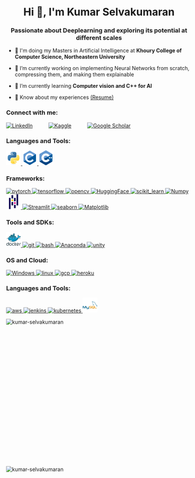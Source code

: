 <h1 align="center">Hi 👋, I'm Kumar Selvakumaran</h1>
<h3 align="center">Passionate about Deeplearning and exploring its potential at different scales</h3>

- 📖 I'm doing my Masters in Artificial Intelligence at **Khoury College of Computer Science, Northeastern University**

- 🔭 I’m currently working on implementing Neural Networks from scratch, compressing them, and making them explainable 

- 🌱 I’m currently learning **Computer vision and C++ for AI**

- 📄 Know about my experiences  [(Resume)](https://drive.google.com/file/d/1DWNcnx710iGZkzb0lXYTOgVp_s-rRi8G/view?usp=drive_link)

<h3 align="left">Connect with me:</h3>

[![LinkedIn](https://img.shields.io/badge/linkedin-%230077B5.svg?style=for-the-badge&logo=linkedin&logoColor=white)](https://www.linkedin.com/in/kumar-selva/)&nbsp;&nbsp;&nbsp;&nbsp;&nbsp;&nbsp;&nbsp;&nbsp;&nbsp;&nbsp;
[![Kaggle](https://img.shields.io/badge/Kaggle-035a7d?style=for-the-badge&logo=kaggle&logoColor=white)](https://www.linkedin.com/in/kumar-selva/)&nbsp;&nbsp;&nbsp;&nbsp;&nbsp;&nbsp;&nbsp;&nbsp;&nbsp;&nbsp;
[![Google Scholar](https://img.shields.io/badge/Google%20Scholar-4285F4?style=for-the-badge&logo=google-scholar&logoColor=white)](https://www.linkedin.com/in/kumar-selva/)


<h3 align="left">Languages and Tools:</h3>
<a href="https://www.python.org" target="_blank" rel="noreferrer"> <img src="https://raw.githubusercontent.com/devicons/devicon/master/icons/python/python-original.svg" alt="python" width="40" height="40"/> </a><a href="https://www.cprogramming.com/" target="_blank" rel="noreferrer"> <img src="https://raw.githubusercontent.com/devicons/devicon/master/icons/c/c-original.svg" alt="c" width="40" height="40"/> </a> <a href="https://www.w3schools.com/cpp/" target="_blank" rel="noreferrer"> <img src="https://raw.githubusercontent.com/devicons/devicon/master/icons/cplusplus/cplusplus-original.svg" alt="cplusplus" width="40" height="40"/> </a> 


<h3 align="left">Frameworks:</h3>
<a href="https://pytorch.org/" target="_blank" rel="noreferrer"> <img src="https://www.vectorlogo.zone/logos/pytorch/pytorch-icon.svg" alt="pytorch" width="40" height="40"/> </a><a href="https://www.tensorflow.org" target="_blank" rel="noreferrer"> <img src="https://www.vectorlogo.zone/logos/tensorflow/tensorflow-icon.svg" alt="tensorflow" width="40" height="40"/> </a><a href="https://opencv.org/" target="_blank" rel="noreferrer"> <img src="https://www.vectorlogo.zone/logos/opencv/opencv-icon.svg" alt="opencv" width="40" height="40"/> </a><a href="https://huggingface.co/" target="_blank" rel="noreferrer"> <img src="https://cdn-lfs.huggingface.co/repos/96/a2/96a2c8468c1546e660ac2609e49404b8588fcf5a748761fa72c154b2836b4c83/942cad1ccda905ac5a659dfd2d78b344fccfb84a8a3ac3721e08f488205638a0?response-content-disposition=inline%3B+filename*%3DUTF-8%27%27hf-logo.svg%3B+filename%3D%22hf-logo.svg%22%3B&response-content-type=image%2Fsvg%2Bxml&Expires=1704087445&Policy=eyJTdGF0ZW1lbnQiOlt7IkNvbmRpdGlvbiI6eyJEYXRlTGVzc1RoYW4iOnsiQVdTOkVwb2NoVGltZSI6MTcwNDA4NzQ0NX19LCJSZXNvdXJjZSI6Imh0dHBzOi8vY2RuLWxmcy5odWdnaW5nZmFjZS5jby9yZXBvcy85Ni9hMi85NmEyYzg0NjhjMTU0NmU2NjBhYzI2MDllNDk0MDRiODU4OGZjZjVhNzQ4NzYxZmE3MmMxNTRiMjgzNmI0YzgzLzk0MmNhZDFjY2RhOTA1YWM1YTY1OWRmZDJkNzhiMzQ0ZmNjZmI4NGE4YTNhYzM3MjFlMDhmNDg4MjA1NjM4YTA%7EcmVzcG9uc2UtY29udGVudC1kaXNwb3NpdGlvbj0qJnJlc3BvbnNlLWNvbnRlbnQtdHlwZT0qIn1dfQ__&Signature=yKv-V5o%7EHCkQLaEdwJ2DFUAJOJem4StAGQPDT9pQHOVrgCHXdMbMrm2xEiSdzQQe4%7EWSS8ZOffoOtBs63WckLGU9GmxX2-jKiVuzGzkc%7E3-PSKAp2AnQR-R0DA4RndXWZHM%7EMxMD4vBCga7AwS4QlEumqWBdUGUkiAUO9mQKVh3yPxEwbAOgXs97--lqg7nTURoqKjbSN1eHEA%7E%7EpyYoGXNLxtQh49Joqyl7BSjeu08WQOyOJklY33Z2WEsvCFud5FEwGzEctSywEpKjuyIr%7EjdFJlbsatSYbPhpBZi8-yH219U6icUcSREQwxL9AoX%7EFhkpkyE8skzWztXUIWqsHA__&Key-Pair-Id=KVTP0A1DKRTAX" alt="HuggingFace" width="40" height="40"/> </a> <a href="https://scikit-learn.org/" target="_blank" rel="noreferrer"> <img src="https://upload.wikimedia.org/wikipedia/commons/0/05/Scikit_learn_logo_small.svg" alt="scikit_learn" width="40" height="40"/> </a>  <a href="https://numpy.org/" target="_blank" rel="noreferrer"> <img src="https://numpy.org/images/logo.svg" alt="Numpy" width="40" height="40"/> </a> <a href="https://pandas.pydata.org/" target="_blank" rel="noreferrer"> <img src="https://raw.githubusercontent.com/devicons/devicon/2ae2a900d2f041da66e950e4d48052658d850630/icons/pandas/pandas-original.svg" alt="pandas" width="40" height="40"/> </a><a href="https://seaborn.pydata.org/" target="_blank" rel="noreferrer"> <a href="https://streamlit.io/" target="_blank" rel="noreferrer"> <img src="https://streamlit.io/images/brand/streamlit-mark-color.svg" alt="Streamlit" width="40" height="40"/> </a><a href="https://seaborn.pydata.org/" target="_blank" rel="noreferrer"> <img src="https://seaborn.pydata.org/_images/logo-mark-lightbg.svg" alt="seaborn" width="40" height="40"/> </a> <a href="https://matplotlib.org/" target="_blank" rel="noreferrer"> <img src="https://matplotlib.org/_static/logo_dark.svg" alt="Matplotlib" width="40" height="40"/> </a> 


<h3 align="left">Tools and SDKs:</h3>
<a href="https://www.docker.com/" target="_blank" rel="noreferrer"> <img src="https://raw.githubusercontent.com/devicons/devicon/master/icons/docker/docker-original-wordmark.svg" alt="docker" width="40" height="40"/> </a><a href="https://git-scm.com/" target="_blank" rel="noreferrer"> <img src="https://www.vectorlogo.zone/logos/git-scm/git-scm-icon.svg" alt="git" width="40" height="40"/> </a> <a href="https://www.gnu.org/software/bash/" target="_blank" rel="noreferrer"> <img src="https://d33wubrfki0l68.cloudfront.net/7c8561d6a2795e512d1f3165ed7edd9405419968/ad392/img/symbol/svg/full_colored_light.svg" alt="bash" width="40" height="40"/> </a><a href="https://anaconda.org/" target="_blank" rel="noreferrer"> <img src="https://docs.conda.io/en/latest/_static/conda_logo_full.svg" alt="Anaconda" width="40" height="40"/> </a> <a href="https://www.microsoft.com/en-us/windows" target="_blank" rel="noreferrer"> <img src="https://www.vectorlogo.zone/logos/unity3d/unity3d-icon.svg" alt="unity" width="40" height="40"/> </a>

<h3 align="left">OS and Cloud:</h3>
<a href="https://unity.com/unity/features/arfoundation" target="_blank" rel="noreferrer"> <img src="https://upload.wikimedia.org/wikipedia/commons/thumb/5/5f/Windows_logo_-_2012.svg/2048px-Windows_logo_-_2012.svg.png" alt="Windows" width="40" height="40"/> </a><a href="https://www.linux.org/" target="_blank" rel="noreferrer"> <img src="https://upload.wikimedia.org/wikipedia/commons/thumb/3/35/Tux.svg/864px-Tux.svg.png" alt="linux" width="40" height="40"/> </a><a href="https://cloud.google.com" target="_blank" rel="noreferrer"> <img src="https://www.vectorlogo.zone/logos/google_cloud/google_cloud-icon.svg" alt="gcp" width="40" height="40"/> </a> <a href="https://heroku.com" target="_blank" rel="noreferrer"> <img src="https://www.vectorlogo.zone/logos/heroku/heroku-icon.svg" alt="heroku" width="40" height="40"/> </a> 



<h3 align="left">Languages and Tools:</h3>
<p align="left"> <a href="https://aws.amazon.com" target="_blank" rel="noreferrer"> <img src="https://upload.wikimedia.org/wikipedia/commons/thumb/5/5c/AWS_Simple_Icons_AWS_Cloud.svg/2560px-AWS_Simple_Icons_AWS_Cloud.svg.png" alt="aws" width="40" height="30"/> </a>   <a href="https://www.jenkins.io" target="_blank" rel="noreferrer"> <img src="https://www.vectorlogo.zone/logos/jenkins/jenkins-icon.svg" alt="jenkins" width="40" height="40"/> </a> <a href="https://kubernetes.io" target="_blank" rel="noreferrer"> <img src="https://www.vectorlogo.zone/logos/kubernetes/kubernetes-icon.svg" alt="kubernetes" width="40" height="40"/> </a>  <a href="https://www.mysql.com/" target="_blank" rel="noreferrer"> <img src="https://raw.githubusercontent.com/devicons/devicon/master/icons/mysql/mysql-original-wordmark.svg" alt="mysql" width="40" height="40"/> </a>    </p>

<img align="left" src="https://github-readme-stats.vercel.app/api/top-langs?username=kumar-selvakumaran&show_icons=true&locale=en&layout=compact" alt="kumar-selvakumaran" width="340" height="400"/><img align="left" src="https://github-readme-streak-stats.herokuapp.com/?user=kumar-selvakumaran&" alt="kumar-selvakumaran" width="400" height="400"/>

<!-- &nbsp;<img align="left" src="https://github-readme-stats.vercel.app/api?username=kumar-selvakumaran&show_icons=true&locale=en" alt="kumar-selvakumaran" width="200" height="200"/> -->

